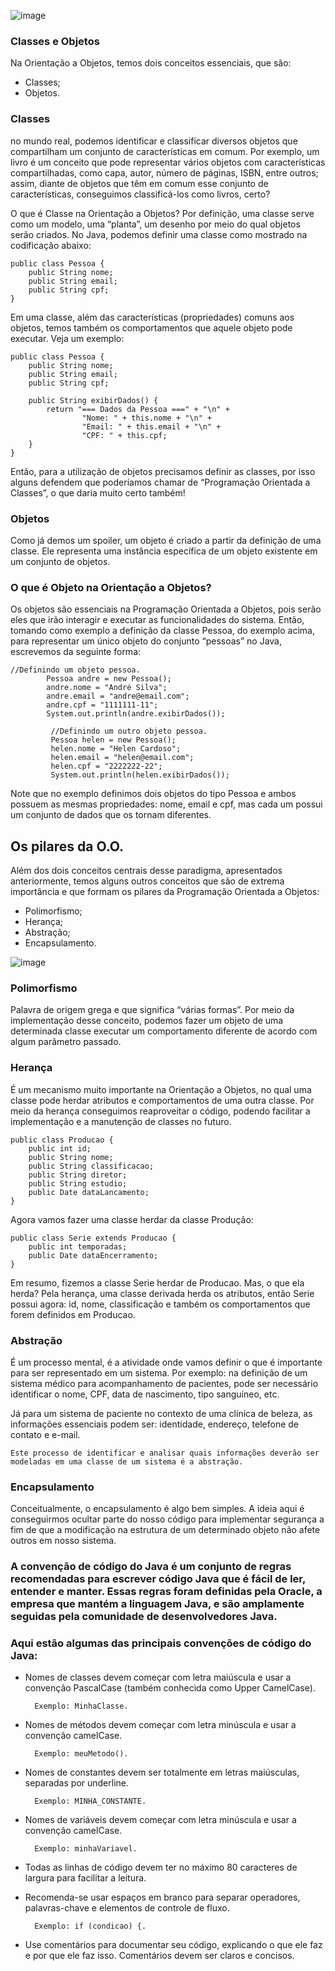 ![image](https://github.com/renangfs/Alura_JavaPOO/assets/61218420/f356656c-672c-4386-8786-64e2fd37d3b1)

### Classes e Objetos
Na Orientação a Objetos, temos dois conceitos essenciais, que são:

- Classes;
- Objetos.

### Classes
no mundo real, podemos identificar e classificar diversos objetos que compartilham um conjunto de características em comum. Por exemplo, um livro é um conceito que pode representar vários objetos com características compartilhadas, como capa, autor, número de páginas, ISBN, entre outros; assim, diante de objetos que têm em comum esse conjunto de características, conseguimos classificá-los como livros, certo?

O que é Classe na Orientação a Objetos?
Por definição, uma classe serve como um modelo, uma “planta”, um desenho por meio do qual objetos serão criados. No Java, podemos definir uma classe como mostrado na codificação abaixo:

    public class Pessoa {
        public String nome;
        public String email;
        public String cpf;  
    }
Em uma classe, além das características (propriedades) comuns aos objetos, temos também os comportamentos que aquele objeto pode executar. Veja um exemplo:

    public class Pessoa {
        public String nome;
        public String email;
        public String cpf;
    
        public String exibirDados() {
            return "=== Dados da Pessoa ===" + "\n" +
                    "Nome: " + this.nome + "\n" +
                    "Email: " + this.email + "\n" +
                    "CPF: " + this.cpf;
        }
    }

Então, para a utilização de objetos precisamos definir as classes, por isso alguns defendem que poderíamos chamar de “Programação Orientada a Classes”, o que daria muito certo também!

### Objetos
Como já demos um spoiler, um objeto é criado a partir da definição de uma classe. Ele representa uma instância específica de um objeto existente em um conjunto de objetos.

### O que é Objeto na Orientação a Objetos?
Os objetos são essenciais na Programação Orientada a Objetos, pois serão eles que irão interagir e executar as funcionalidades do sistema. Então, tomando como exemplo a definição da classe Pessoa, do exemplo acima, para representar um único objeto do conjunto “pessoas” no Java, escrevemos da seguinte forma:

    //Definindo um objeto pessoa.
            Pessoa andre = new Pessoa();
            andre.nome = "André Silva";
            andre.email = "andre@email.com";
            andre.cpf = "1111111-11";
            System.out.println(andre.exibirDados());
    
             //Definindo um outro objeto pessoa.
             Pessoa helen = new Pessoa();
             helen.nome = "Helen Cardoso";
             helen.email = "helen@email.com";
             helen.cpf = "2222222-22";
             System.out.println(helen.exibirDados());

Note que no exemplo definimos dois objetos do tipo Pessoa e ambos possuem as mesmas propriedades: nome, email e cpf, mas cada um possui um conjunto de dados que os tornam diferentes.

## Os pilares da O.O.
Além dos dois conceitos centrais desse paradigma, apresentados anteriormente, temos alguns outros conceitos que são de extrema importância e que formam os pilares da Programação Orientada a Objetos:

- Polimorfismo;
- Herança;
- Abstração;
- Encapsulamento.

![image](https://github.com/renangfs/JavaPOO/assets/61218420/68c7ecb3-f13f-4391-9989-eff573f25b27)


### Polimorfismo
Palavra de origem grega e que significa “várias formas”. Por meio da implementação desse conceito, podemos fazer um objeto de uma determinada classe executar um comportamento diferente de acordo com algum parâmetro passado.

### Herança
É um mecanismo muito importante na Orientação a Objetos, no qual uma classe pode herdar atributos e comportamentos de uma outra classe. Por meio da herança conseguimos reaproveitar o código, podendo facilitar a implementação e a manutenção de classes no futuro.

    public class Producao {
        public int id;
        public String nome;
        public String classificacao;
        public String diretor;
        public String estudio;
        public Date dataLancamento;
    }
Agora vamos fazer uma classe herdar da classe Produção:

    public class Serie extends Producao {
        public int temporadas;
        public Date dataEncerramento;
    }
    
Em resumo, fizemos a classe Serie herdar de Producao. Mas, o que ela herda? Pela herança, uma classe derivada herda os atributos, então Serie possui agora: id, nome, classificação e também os comportamentos que forem definidos em Producao.

### Abstração
É um processo mental, é a atividade onde vamos definir o que é importante para ser representado em um sistema. Por exemplo: na definição de um sistema médico para acompanhamento de pacientes, pode ser necessário identificar o nome, CPF, data de nascimento, tipo sanguíneo, etc.

Já para um sistema de paciente no contexto de uma clínica de beleza, as informações essenciais podem ser: identidade, endereço, telefone de contato e e-mail.

    Este processo de identificar e analisar quais informações deverão ser modeladas em uma classe de um sistema é a abstração.

### Encapsulamento
Conceitualmente, o encapsulamento é algo bem simples. A ideia aqui é conseguirmos ocultar parte do nosso código para implementar segurança a fim de que a modificação na estrutura de um determinado objeto não afete outros em nosso sistema.

### A convenção de código do Java é um conjunto de regras recomendadas para escrever código Java que é fácil de ler, entender e manter. Essas regras foram definidas pela Oracle, a empresa que mantém a linguagem Java, e são amplamente seguidas pela comunidade de desenvolvedores Java.

### Aqui estão algumas das principais convenções de código do Java:

- Nomes de classes devem começar com letra maiúscula e usar a convenção PascalCase (também conhecida como Upper CamelCase).
  
        Exemplo: MinhaClasse.

- Nomes de métodos devem começar com letra minúscula e usar a convenção camelCase.
  
        Exemplo: meuMetodo().

- Nomes de constantes devem ser totalmente em letras maiúsculas, separadas por underline.

        Exemplo: MINHA_CONSTANTE.

- Nomes de variáveis devem começar com letra minúscula e usar a convenção camelCase.

        Exemplo: minhaVariavel.

- Todas as linhas de código devem ter no máximo 80 caracteres de largura para facilitar a leitura.

- Recomenda-se usar espaços em branco para separar operadores, palavras-chave e elementos de controle de fluxo.

        Exemplo: if (condicao) {.

- Use comentários para documentar seu código, explicando o que ele faz e por que ele faz isso. Comentários devem ser claros e concisos.


